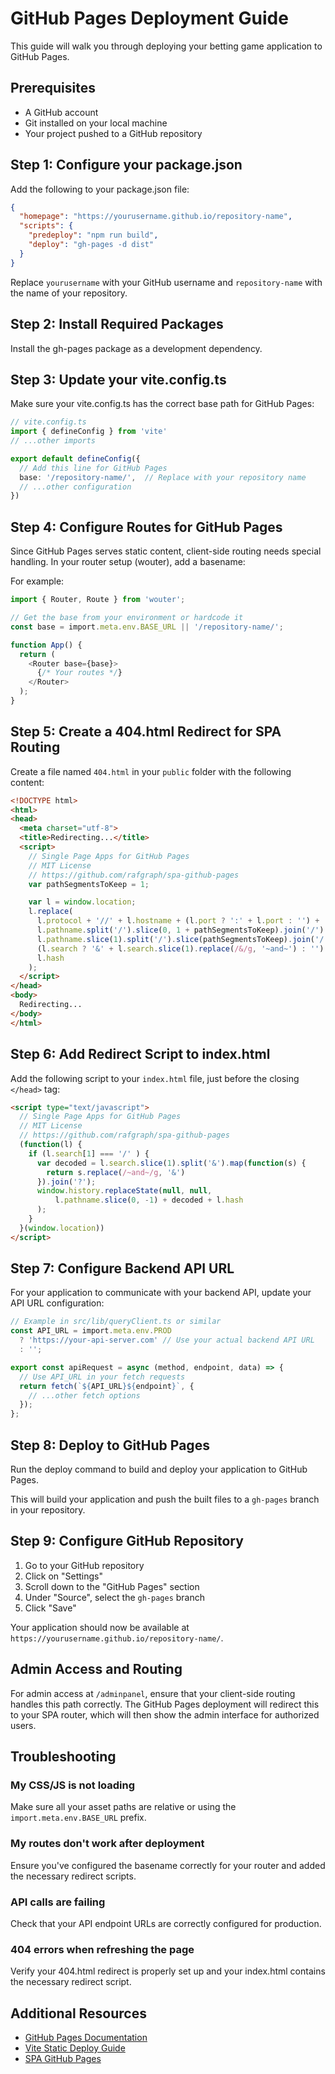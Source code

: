 # GitHub Pages Deployment Guide

This guide will walk you through deploying your betting game application to GitHub Pages.

## Prerequisites

- A GitHub account
- Git installed on your local machine
- Your project pushed to a GitHub repository

## Step 1: Configure your package.json

Add the following to your package.json file:

```json
{
  "homepage": "https://yourusername.github.io/repository-name",
  "scripts": {
    "predeploy": "npm run build",
    "deploy": "gh-pages -d dist"
  }
}
```

Replace `yourusername` with your GitHub username and `repository-name` with the name of your repository.

## Step 2: Install Required Packages

Install the gh-pages package as a development dependency.

## Step 3: Update your vite.config.ts

Make sure your vite.config.ts has the correct base path for GitHub Pages:

```typescript
// vite.config.ts
import { defineConfig } from 'vite'
// ...other imports

export default defineConfig({
  // Add this line for GitHub Pages
  base: '/repository-name/',  // Replace with your repository name
  // ...other configuration
})
```

## Step 4: Configure Routes for GitHub Pages

Since GitHub Pages serves static content, client-side routing needs special handling. In your router setup (wouter), add a basename:

For example:

```typescript
import { Router, Route } from 'wouter';

// Get the base from your environment or hardcode it
const base = import.meta.env.BASE_URL || '/repository-name/';

function App() {
  return (
    <Router base={base}>
      {/* Your routes */}
    </Router>
  );
}
```

## Step 5: Create a 404.html Redirect for SPA Routing

Create a file named `404.html` in your `public` folder with the following content:

```html
<!DOCTYPE html>
<html>
<head>
  <meta charset="utf-8">
  <title>Redirecting...</title>
  <script>
    // Single Page Apps for GitHub Pages
    // MIT License
    // https://github.com/rafgraph/spa-github-pages
    var pathSegmentsToKeep = 1;

    var l = window.location;
    l.replace(
      l.protocol + '//' + l.hostname + (l.port ? ':' + l.port : '') +
      l.pathname.split('/').slice(0, 1 + pathSegmentsToKeep).join('/') + '/?/' +
      l.pathname.slice(1).split('/').slice(pathSegmentsToKeep).join('/').replace(/&/g, '~and~') +
      (l.search ? '&' + l.search.slice(1).replace(/&/g, '~and~') : '') +
      l.hash
    );
  </script>
</head>
<body>
  Redirecting...
</body>
</html>
```

## Step 6: Add Redirect Script to index.html

Add the following script to your `index.html` file, just before the closing `</head>` tag:

```html
<script type="text/javascript">
  // Single Page Apps for GitHub Pages
  // MIT License
  // https://github.com/rafgraph/spa-github-pages
  (function(l) {
    if (l.search[1] === '/' ) {
      var decoded = l.search.slice(1).split('&').map(function(s) { 
        return s.replace(/~and~/g, '&')
      }).join('?');
      window.history.replaceState(null, null,
          l.pathname.slice(0, -1) + decoded + l.hash
      );
    }
  }(window.location))
</script>
```

## Step 7: Configure Backend API URL

For your application to communicate with your backend API, update your API URL configuration:

```typescript
// Example in src/lib/queryClient.ts or similar
const API_URL = import.meta.env.PROD 
  ? 'https://your-api-server.com' // Use your actual backend API URL
  : '';

export const apiRequest = async (method, endpoint, data) => {
  // Use API_URL in your fetch requests
  return fetch(`${API_URL}${endpoint}`, {
    // ...other fetch options
  });
};
```

## Step 8: Deploy to GitHub Pages

Run the deploy command to build and deploy your application to GitHub Pages.

This will build your application and push the built files to a `gh-pages` branch in your repository.

## Step 9: Configure GitHub Repository

1. Go to your GitHub repository
2. Click on "Settings"
3. Scroll down to the "GitHub Pages" section
4. Under "Source", select the `gh-pages` branch
5. Click "Save"

Your application should now be available at `https://yourusername.github.io/repository-name/`.

## Admin Access and Routing

For admin access at `/adminpanel`, ensure that your client-side routing handles this path correctly. The GitHub Pages deployment will redirect this to your SPA router, which will then show the admin interface for authorized users.

## Troubleshooting

### My CSS/JS is not loading

Make sure all your asset paths are relative or using the `import.meta.env.BASE_URL` prefix.

### My routes don't work after deployment

Ensure you've configured the basename correctly for your router and added the necessary redirect scripts.

### API calls are failing

Check that your API endpoint URLs are correctly configured for production.

### 404 errors when refreshing the page

Verify your 404.html redirect is properly set up and your index.html contains the necessary redirect script.

## Additional Resources

- [GitHub Pages Documentation](https://docs.github.com/en/pages)
- [Vite Static Deploy Guide](https://vitejs.dev/guide/static-deploy.html)
- [SPA GitHub Pages](https://github.com/rafgraph/spa-github-pages)
